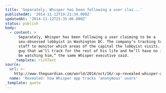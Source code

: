 ```yaml
---
title: 'Separately, Whisper has been following a user clai...'
publishedAt: '2014-11-12T19:21:34.000Z'
updatedAt: '2014-11-12T21:35:06.000Z'
status: publish
body:
  - content: >
      Separately, Whisper has been following a user claiming to be a
      sex-obsessed lobbyist in Washington DC. The company’s tracking tools allow
      staff to monitor which areas of the capital the lobbyist visits. “He’s a
      guy that we’ll track for the rest of his life and he’ll have no idea we’ll
      be watching him,” the same Whisper executive said.
    _template: richText
source:
  url: >-
    http://www.theguardian.com/world/2014/oct/16/-sp-revealed-whisper-app-tracking-users
  name: 'Revealed: how Whisper app tracks ‘anonymous’ users'
_template: quote
---
```


